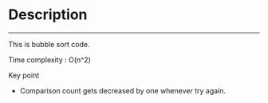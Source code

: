 # Description

---

This is bubble sort code.

Time complexity : O(n^2)

Key point
- Comparison count gets decreased by one whenever try again.
